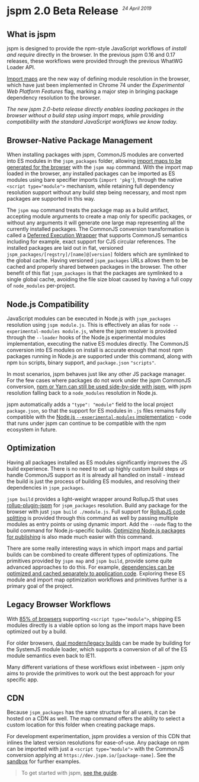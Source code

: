 # jspm 2.0 Beta Release

<p style="text-align: right; margin-top: -4em; margin-bottom: 4em; font-size: 0.9em;"><em>24 April 2019&nbsp;&nbsp;&nbsp;&nbsp;&nbsp;&nbsp;&nbsp;&nbsp;&nbsp;&nbsp;&nbsp;&nbsp;&nbsp;&nbsp;&nbsp;&nbsp;&nbsp;&nbsp;&nbsp;&nbsp;&nbsp;&nbsp;&nbsp;&nbsp;&nbsp;&nbsp;&nbsp;&nbsp;&nbsp;&nbsp;&nbsp;&nbsp;</em></p>

## What is jspm

jspm is designed to provide the npm-style JavaScript workflows of _install and require_ directly in the browser. In the previous jspm 0.16 and 0.17 releases, these workflows were provided through the previous WhatWG Loader API.

[Import maps](https://github.com/wicg/import-maps) are the new way of defining module resolution in the browser, which have just been implemented in Chrome 74 under the _Experimental Web Platform Features_ flag, marking a major step in bringing package dependency resolution to the browser.

_The new jspm 2.0-beta release directly enables loading packages in the browser without a build step using import maps, while providing compatibility with the standard JavaScript workflows we know today._

## Browser-Native Package Management

When installing packages with jspm, CommonJS modules are converted into ES modules in the `jspm_packages` folder, allowing [import maps to be generated for the browser](/docs/guide#browser-modules-with-import-maps) with the `jspm map` command. With the import map loaded in the browser, any installed packages can be imported as ES modules using bare specifier imports (`import 'pkg'`), through the native `<script type="module">` mechanism, while retaining full dependency resolution support without any build step being necessary, and most npm packages are supported in this way.

The `jspm map` command treats the package map as a build artifact, accepting module arguments to create a map only for specific packages, or without any arguments it will generate one large map representing all the currently installed packages. The CommonJS conversion transformation is called a [Deferred Execution Wrapper](https://github.com/jspm/babel-plugin-transform-cjs-dew) that supports CommonJS semantics including for example, exact support for CJS circular references. The installed packages are laid out in flat, versioned `jspm_packages/[regstry]/[name]@[version]` folders which are symlinked to the global cache. Having versioned `jspm_packages` URLs allows them to be cached and properly shared between packages in the browser. The other benefit of this flat `jspm_packages` is that the packages are symlinked to a single global cache, avoiding the file size bloat caused by having a full copy of `node_modules` per-project.

## Node.js Compatibility

JavaScript modules can be executed in Node.js with `jspm_packages` resolution using `jspm module.js`. This is effectively an alias for `node --experimental-modules module.js`, where the jspm resolver is provided through the `--loader` hooks of the Node.js experimental modules implementation, executing the native ES modules directly. The CommonJS conversion into ES modules on install is accurate enough that most npm packages running in Node.js are supported under this command, along with npm `bin` scripts, binary support, and `package.json` `"scripts"`.

In most scenarios, jspm behaves just like any other JS package manager. For the few cases where packages do not work under the jspm CommonJS conversion, [npm or Yarn can still be used side-by-side with jspm](/docs/integrations#npm), with jspm resolution falling back to a `node_modules` resolution in Node.js.

jspm automatically adds a `"type": "module"` field to the local project `package.json`, so that the support for ES modules in `.js` files remains fully compatible with the [Node.js `--experimental-modules` implementation](http://2ality.com/2019/04/nodejs-esm-impl.html#filename-extensions) - code that runs under jspm can continue to be compatible with the npm ecosystem in future.

## Optimization

Having all packages installed as ES modules significantly improves the JS build experience. There is no need to set up highly custom build steps or handle CommonJS support as it is already all handled on install - instead the build is just the process of building ES modules, and resolving their dependencies in `jspm_packages`.

`jspm build` provides a light-weight wrapper around RollupJS that uses [rollup-plugin-jspm](https://github.com/jspm/rollup-plugin-jspm) for `jspm_packages` resolution. Build any package for the browser with just `jspm build ./module.js`. Full support for [RollupJS code splitting](https://rollupjs.org/guide/en#code-splitting) is provided through this command as well by passing multiple modules as entry points or using dynamic import. Add the `--node` flag to the build command for Node.js-specific builds. [Optimizing Node.js packages for publishing](/docs/guide#optimizing-nodejs-libraries-for-publishing) is also made much easier with this command.

There are some really interesting ways in which import maps and partial builds can be combined to create different types of optimizations. The primitives provided by `jspm map` and `jspm build`, provide some quite advanced approaches to do this. For example, [dependencies can be optimized and cached separately to application code](/docs/guide#optimized-dependency-builds). Exploring these ES module and import map optimization workflows and primitives further is a primary goal of the project.

## Legacy Browser Workflows

With [85% of browsers](https://caniuse.com/#feat=es6-module) supporting `<script type="module">`, shipping ES modules directly is a viable option so long as the import maps have been optimized out by a build.

For older browsers, [dual modern/legacy builds](/docs/guide#systemjs-legacy-browser-support) can be made by building for the SystemJS module loader, which supports a conversion of all of the ES module semantics even back to IE11.

Many different variations of these workflows exist inbetween - jspm only aims to provide the primitives to work out the best approach for your specific app.

## CDN

Because `jspm_packages` has the same structure for all users, it can be hosted on a CDN as well. The map command offers the ability to select a custom location for this folder when creating package maps.

For development experimentation, jspm provides a version of this CDN that inlines the latest version resolutions for ease-of-use. Any package on npm can be imported with just a `<script type="module">` with the CommonJS conversion applying at `https://dev.jspm.io/[package-name]`. See the [sandbox](/sandbox) for further examples.

> To get started with jspm, [see the guide](/docs/guide).